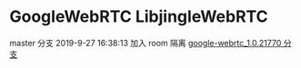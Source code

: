 # GoogleWebRTC  LibjingleWebRTC
master 分支 
2019-9-27 16:38:13 加入 room 隔离
[google-webrtc_1.0.21770 分支](https://github.com/louisgeek/GoogleWebRTC/tree/google-webrtc_1.0.21770)

